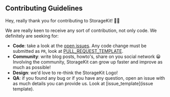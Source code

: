 ## Contributing Guidelines

Hey, really thank you for contributing to StorageKit! ✌🏽

We are really keen to receive any sort of contribution, not only code. We definitely are seeking for:

- **Code**: take a look at the [open issues](issues). Any code change must be submitted as `PR`, look at [PULL_REQUEST_TEMPLATE](PULL_REQUEST_TEMPLATE).
- **Community**: write blog posts, howto's, share on you social network 😀 Involving the community, StorageKit can grow up faster and improve as much as possible!
- **Design**: we'd love to re-think the StorageKit Logo!
- **QA**: if you found any bug or if you have any question, open an issue with as much details you can provide us. Look at [issue_template](issue template).